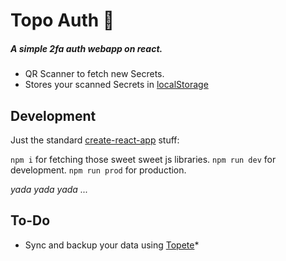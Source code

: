 # Topo Auth 🦦

##### A simple 2fa auth webapp on react.

* QR Scanner to fetch new Secrets.
* Stores your scanned Secrets in [localStorage](https://www.w3schools.com/jsref/prop_win_localstorage.asp)

## Development

Just the standard [create-react-app](https://create-react-app.dev/) stuff:

`npm i` for fetching those sweet sweet js libraries.
`npm run dev` for development.
`npm run prod` for production.

*yada yada yada ...*


## To-Do

* Sync and backup your data using [Topete](https://github.com/jelohe/topete)*
